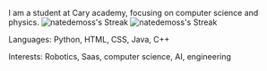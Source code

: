 I am a student at Cary academy, focusing on computer science and physics. 
![natedemoss's Streak](https://github-readme-streak-stats.herokuapp.com/?user=natedemoss&theme=vue-dark&hide_border=true)
![natedemoss's Streak](https://github-readme-streak-stats.herokuapp.com/?user=natedemoss&theme=vue-dark&hide_border=false)


Languages:
Python, HTML, CSS, Java, C++

Interests:
Robotics, Saas, computer science, AI, engineering
